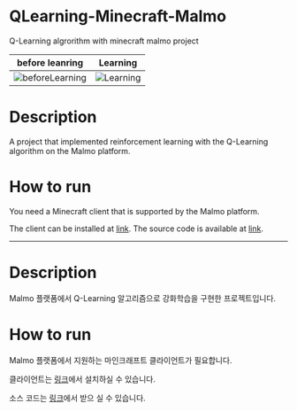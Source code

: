 # QLearning-Minecraft-Malmo

Q-Learning algrorithm with minecraft malmo project

|before leanring | Learning|
|---|---|
|![beforeLearning](./Markdown/BeforeLearning.gif)|![Learning](./Markdown/AfterLearning.gif)|


# Description

A project that implemented reinforcement learning with the Q-Learning algorithm on the Malmo platform.

# How to run

You need a Minecraft client that is supported by the Malmo platform.

The client can be installed at [link](https://github.com/Microsoft/malmo).
The source code is available at [link](https://github.com/zenoengine/Qearearning-Minecraft-Malmo).

----------
# Description

Malmo 플랫폼에서 Q-Learning 알고리즘으로 강화학습을 구현한 프로젝트입니다.

# How to run

Malmo 플랫폼에서 지원하는 마인크래프트 클라이언트가 필요합니다.

클라이언트는 [링크](https://github.com/Microsoft/malmo)에서 설치하실 수 있습니다. 

소스 코드는 [링크](https://github.com/zenoengine/QLearning-Minecraft-Malmo)에서 받으 실 수 있습니다.

